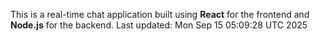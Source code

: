 This is a real-time chat application built using **React** for the frontend and **Node.js** for the backend.
Last updated: Mon Sep 15 05:09:28 UTC 2025

